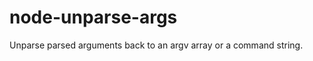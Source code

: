 node-unparse-args
=================

Unparse parsed arguments back to an argv array or a command string.
